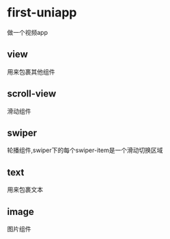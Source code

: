 # first-uniapp
做一个视频app


## view 
用来包裹其他组件

## scroll-view
滑动组件

## swiper
轮播组件,swiper下的每个swiper-item是一个滑动切换区域

## text
用来包裹文本

## image
图片组件
